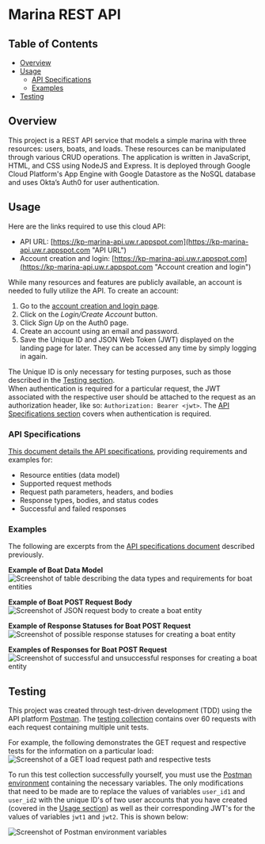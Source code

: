 # Marina REST API

## Table of Contents
- [Overview](#overview "Overview")
- [Usage](#usage "Usage")
  - [API Specifications](#specs "API Specifications")
  - [Examples](#examples "Examples")
- [Testing](#testing "Testing")

## Overview <a name="overview"></a>
This project is a REST API service that models a simple marina with three resources: users, boats, and loads. These resources can be manipulated through various CRUD operations. The application is written in JavaScript, HTML, and CSS using NodeJS and Express. It is deployed through Google Cloud Platform's App Engine with Google Datastore as the NoSQL database and uses Okta’s Auth0 for user authentication.

## Usage <a name="usage"></a>
Here are the links required to use this cloud API:
- API URL: [https://kp-marina-api.uw.r.appspot.com](https://kp-marina-api.uw.r.appspot.com "API URL")
- Account creation and login: [https://kp-marina-api.uw.r.appspot.com](https://kp-marina-api.uw.r.appspot.com "Account creation and login")

While many resources and features are publicly available, an account is needed to fully utilize the API. To create an account:
1. Go to the [account creation and login page](https://kp-marina-api.uw.r.appspot.com "Account creation and login").
2. Click on the _Login/Create Account_ button.
3. Click _Sign Up_ on the Auth0 page.
4. Create an account using an email and password.
5. Save the Unique ID and JSON Web Token (JWT) displayed on the landing page for later. They can be accessed any time by simply logging in again.

The Unique ID is only necessary for testing purposes, such as those described in the [Testing section](#testing "Testing").
<br>When authentication is required for a particular request, the JWT associated with the respective user should be attached to the request as an authorization header, like so: `Authorization: Bearer <jwt>`. The [API Specifications section](#specs "API Specifications") covers when authentication is required.

### API Specifications <a name="specs"></a>
[This document details the API specifications](API-specifications.pdf "API-specifications.pdf"), providing requirements and examples for:
- Resource entities (data model)
- Supported request methods
- Request path parameters, headers, and bodies
- Response types, bodies, and status codes
- Successful and failed responses

### Examples <a name="examples"></a>
The following are excerpts from the [API specifications document](API-specifications.pdf "API-specifications.pdf") described previously.

**Example of Boat Data Model**
![Screenshot of table describing the data types and requirements for boat entities](https://github.com/realKP/marina-API/assets/76978772/699d5036-416b-4c93-be40-85a20e4549ac)

**Example of Boat POST Request Body**
![Screenshot of JSON request body to create a boat entity](https://github.com/realKP/marina-API/assets/76978772/2dd6054d-93c4-4b81-b7ec-4e7a603e9f94)

**Example of Response Statuses for Boat POST Request**
![Screenshot of possible response statuses for creating a boat entity](https://github.com/realKP/marina-API/assets/76978772/e8e33e4b-9a57-4040-ae50-3609bf06dab6)

**Examples of Responses for Boat POST Request**
![Screenshot of successful and unsuccessful responses for creating a boat entity](https://github.com/realKP/marina-API/assets/76978772/0f1be8ce-e45e-46b4-9f5e-f9a5f3e65161)

## Testing <a name="testing"></a>
This project was created through test-driven development (TDD) using the API platform [Postman](https://www.postman.com/). The [testing collection](testing/marina-rest-api.postman_collection.json "marina-rest-api.postman_collection.json") contains over 60 requests with each request containing multiple unit tests.

For example, the following demonstrates the GET request and respective tests for the information on a particular load:
![Screenshot of a GET load request path and respective tests](https://github.com/realKP/marina-API/assets/76978772/5fc0aea3-e33e-438c-9502-36e9b1d0a909)

To run this test collection successfully yourself, you must use the [Postman environment](testing/marina-rest-api.postman_environment.json "marina-rest-api.postman_environment.json") containing the necessary variables. The only modifications that need to be made are to replace the values of variables `user_id1` and `user_id2` with the unique ID's of two user accounts that you have created (covered in the [Usage section](#usage "Usage")) as well as their corresponding JWT's for the values of variables `jwt1` and `jwt2`. This is shown below:

![Screenshot of Postman environment variables](https://github.com/realKP/marina-API/assets/76978772/cde41bf9-b44f-4591-a660-83ec60a524d3)
